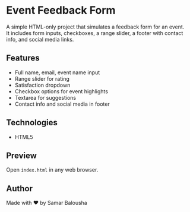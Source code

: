 
# Event Feedback Form

A simple HTML-only project that simulates a feedback form for an event.  
It includes form inputs, checkboxes, a range slider, a footer with contact info, and social media links.

## Features
- Full name, email, event name input
- Range slider for rating
- Satisfaction dropdown
- Checkbox options for event highlights
- Textarea for suggestions
- Contact info and social media in footer

## Technologies
- HTML5

## Preview
Open `index.html` in any web browser.

## Author
Made with ❤️ by Samar Balousha
